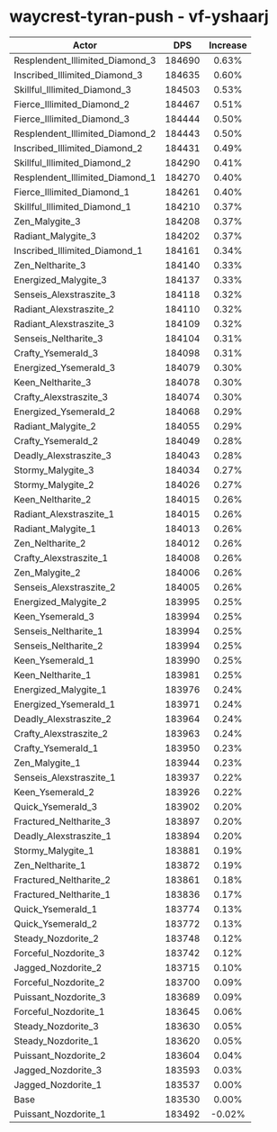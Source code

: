 # waycrest-tyran-push - vf-yshaarj
| Actor | DPS | Increase |
|---|:---:|:---:|
|Resplendent_Illimited_Diamond_3|184690|0.63%|
|Inscribed_Illimited_Diamond_3|184635|0.60%|
|Skillful_Illimited_Diamond_3|184503|0.53%|
|Fierce_Illimited_Diamond_2|184467|0.51%|
|Fierce_Illimited_Diamond_3|184444|0.50%|
|Resplendent_Illimited_Diamond_2|184443|0.50%|
|Inscribed_Illimited_Diamond_2|184431|0.49%|
|Skillful_Illimited_Diamond_2|184290|0.41%|
|Resplendent_Illimited_Diamond_1|184270|0.40%|
|Fierce_Illimited_Diamond_1|184261|0.40%|
|Skillful_Illimited_Diamond_1|184210|0.37%|
|Zen_Malygite_3|184208|0.37%|
|Radiant_Malygite_3|184202|0.37%|
|Inscribed_Illimited_Diamond_1|184161|0.34%|
|Zen_Neltharite_3|184140|0.33%|
|Energized_Malygite_3|184137|0.33%|
|Senseis_Alexstraszite_3|184118|0.32%|
|Radiant_Alexstraszite_2|184110|0.32%|
|Radiant_Alexstraszite_3|184109|0.32%|
|Senseis_Neltharite_3|184104|0.31%|
|Crafty_Ysemerald_3|184098|0.31%|
|Energized_Ysemerald_3|184079|0.30%|
|Keen_Neltharite_3|184078|0.30%|
|Crafty_Alexstraszite_3|184074|0.30%|
|Energized_Ysemerald_2|184068|0.29%|
|Radiant_Malygite_2|184055|0.29%|
|Crafty_Ysemerald_2|184049|0.28%|
|Deadly_Alexstraszite_3|184043|0.28%|
|Stormy_Malygite_3|184034|0.27%|
|Stormy_Malygite_2|184026|0.27%|
|Keen_Neltharite_2|184015|0.26%|
|Radiant_Alexstraszite_1|184015|0.26%|
|Radiant_Malygite_1|184013|0.26%|
|Zen_Neltharite_2|184012|0.26%|
|Crafty_Alexstraszite_1|184008|0.26%|
|Zen_Malygite_2|184006|0.26%|
|Senseis_Alexstraszite_2|184005|0.26%|
|Energized_Malygite_2|183995|0.25%|
|Keen_Ysemerald_3|183994|0.25%|
|Senseis_Neltharite_1|183994|0.25%|
|Senseis_Neltharite_2|183994|0.25%|
|Keen_Ysemerald_1|183990|0.25%|
|Keen_Neltharite_1|183981|0.25%|
|Energized_Malygite_1|183976|0.24%|
|Energized_Ysemerald_1|183971|0.24%|
|Deadly_Alexstraszite_2|183964|0.24%|
|Crafty_Alexstraszite_2|183963|0.24%|
|Crafty_Ysemerald_1|183950|0.23%|
|Zen_Malygite_1|183944|0.23%|
|Senseis_Alexstraszite_1|183937|0.22%|
|Keen_Ysemerald_2|183926|0.22%|
|Quick_Ysemerald_3|183902|0.20%|
|Fractured_Neltharite_3|183897|0.20%|
|Deadly_Alexstraszite_1|183894|0.20%|
|Stormy_Malygite_1|183881|0.19%|
|Zen_Neltharite_1|183872|0.19%|
|Fractured_Neltharite_2|183861|0.18%|
|Fractured_Neltharite_1|183836|0.17%|
|Quick_Ysemerald_1|183774|0.13%|
|Quick_Ysemerald_2|183772|0.13%|
|Steady_Nozdorite_2|183748|0.12%|
|Forceful_Nozdorite_3|183742|0.12%|
|Jagged_Nozdorite_2|183715|0.10%|
|Forceful_Nozdorite_2|183700|0.09%|
|Puissant_Nozdorite_3|183689|0.09%|
|Forceful_Nozdorite_1|183645|0.06%|
|Steady_Nozdorite_3|183630|0.05%|
|Steady_Nozdorite_1|183620|0.05%|
|Puissant_Nozdorite_2|183604|0.04%|
|Jagged_Nozdorite_3|183593|0.03%|
|Jagged_Nozdorite_1|183537|0.00%|
|Base|183530|0.00%|
|Puissant_Nozdorite_1|183492|-0.02%|
